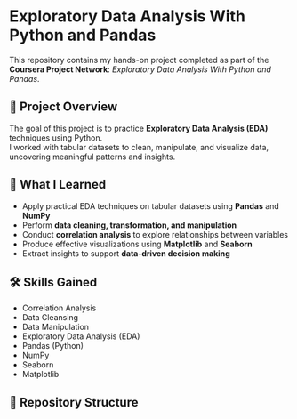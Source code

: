 # Exploratory Data Analysis With Python and Pandas  

This repository contains my hands-on project completed as part of the **Coursera Project Network**: *Exploratory Data Analysis With Python and Pandas*.  

## 📘 Project Overview  
The goal of this project is to practice **Exploratory Data Analysis (EDA)** techniques using Python.  
I worked with tabular datasets to clean, manipulate, and visualize data, uncovering meaningful patterns and insights.  

## 🎯 What I Learned  
- Apply practical EDA techniques on tabular datasets using **Pandas** and **NumPy**  
- Perform **data cleaning, transformation, and manipulation**  
- Conduct **correlation analysis** to explore relationships between variables  
- Produce effective visualizations using **Matplotlib** and **Seaborn**  
- Extract insights to support **data-driven decision making**  

## 🛠️ Skills Gained  
- Correlation Analysis  
- Data Cleansing  
- Data Manipulation  
- Exploratory Data Analysis (EDA)  
- Pandas (Python)  
- NumPy  
- Seaborn  
- Matplotlib  

## 📂 Repository Structure  
